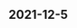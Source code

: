 
## 2021-12-5

### [<title>【央视新闻】天水如何代开具医院请假条(休假单《手机搜狐网》 - DockOne.io</title>](http://dockone.io/question/1646854)

### [<title>【央视新闻】白银如何代开具医院请假条(休假单《手机搜狐网》 - DockOne.io</title>](http://dockone.io/question/1646853)

### [<title>【央视新闻】厦门代开具装修费发票【手机搜狐网】 - DockOne.io</title>](http://dockone.io/question/1646851)

### [<title>【央视新闻】保定开医院病历证明(病例本《手机搜狐网》 - DockOne.io</title>](http://dockone.io/question/1646852)

### [<title>【央视新闻】贵阳代开具装修费发票【手机搜狐网】 - DockOne.io</title>](http://dockone.io/question/1646850)

### [<title>【央视新闻】金昌如何代开具医院请假条(休假单《手机搜狐网》 - DockOne.io</title>](http://dockone.io/question/1646849)

### [<title>【央视新闻】邢台开医院病历证明(病例本《手机搜狐网》 - DockOne.io</title>](http://dockone.io/question/1646848)

### [<title>【央视新闻】嘉峪关如何代开具医院请假条(休假单《手机搜狐网》 - DockOne.io</title>](http://dockone.io/question/1646847)

### [<title>【央视新闻】兰州代开具装修费发票【手机搜狐网】 - DockOne.io</title>](http://dockone.io/question/1646846)

### [<title>【央视新闻】邯郸开医院病历证明(病例本《手机搜狐网》 - DockOne.io</title>](http://dockone.io/question/1646845)

### [<title>【央视新闻】长沙代开具装修费发票【手机搜狐网】 - DockOne.io</title>](http://dockone.io/question/1646844)

### [<title>【央视新闻】兰州如何代开具医院请假条(休假单《手机搜狐网》 - DockOne.io</title>](http://dockone.io/question/1646843)

### [<title>【央视新闻】宝鸡如何代开具医院请假条(休假单《手机搜狐网》 - DockOne.io</title>](http://dockone.io/question/1646842)

### [<title>【央视新闻】秦皇岛开医院病历证明(病例本《手机搜狐网》 - DockOne.io</title>](http://dockone.io/question/1646841)

### [<title>【央视新闻】商洛如何代开具医院请假条(休假单《手机搜狐网》 - DockOne.io</title>](http://dockone.io/question/1646840)

### [<title>【央视新闻】哈尔滨代开具装修费发票【手机搜狐网】 - DockOne.io</title>](http://dockone.io/question/1646839)

### [<title>【央视新闻】石家庄代开具装修费发票【手机搜狐网】 - DockOne.io</title>](http://dockone.io/question/1646838)

### [<title>【央视新闻】安康如何代开具医院请假条(休假单《手机搜狐网》 - DockOne.io</title>](http://dockone.io/question/1646837)

### [<title>【央视新闻】唐山开医院病历证明(病例本《手机搜狐网》 - DockOne.io</title>](http://dockone.io/question/1646836)

### [<title>【央视新闻】汉中如何代开具医院请假条(休假单《手机搜狐网》 - DockOne.io</title>](http://dockone.io/question/1646835)

### [<title>【央视新闻】莱芜如何代开具医院体检表(病危通知书《手机搜狐网》 - DockOne.io</title>](http://dockone.io/question/1640208)

### [<title>【央视新闻】平凉哪能代开假医院体检表(病危通知书《手机搜狐网》 - DockOne.io</title>](http://dockone.io/question/1640207)

### [<title>【央视新闻】天津代开具住宿发票【手机搜狐网】 - DockOne.io</title>](http://dockone.io/question/1640206)

### [<title>【央视新闻】日照如何代开具医院体检表(病危通知书《手机搜狐网》 - DockOne.io</title>](http://dockone.io/question/1640205)

### [<title>【央视新闻】酒泉哪能代开假医院体检表(病危通知书《手机搜狐网》 - DockOne.io</title>](http://dockone.io/question/1640204)

### [<title>【央视新闻】威海如何代开具医院体检表(病危通知书《手机搜狐网》 - DockOne.io</title>](http://dockone.io/question/1640203)

### [<title>【央视新闻】杭州代开具住宿发票【手机搜狐网】 - DockOne.io</title>](http://dockone.io/question/1640202)

### [<title>【央视新闻】泰安如何代开具医院体检表(病危通知书《手机搜狐网》 - DockOne.io</title>](http://dockone.io/question/1640201)

### [<title>【央视新闻】济宁如何代开具医院体检表(病危通知书《手机搜狐网》 - DockOne.io</title>](http://dockone.io/question/1640200)

### [<title>【央视新闻】成都代开具住宿发票【手机搜狐网】 - DockOne.io</title>](http://dockone.io/question/1640199)

### [<title>【央视新闻】张掖哪能代开假医院体检表(病危通知书《手机搜狐网》 - DockOne.io</title>](http://dockone.io/question/1640198)

### [<title>【央视新闻】潍坊如何代开具医院体检表(病危通知书《手机搜狐网》 - DockOne.io</title>](http://dockone.io/question/1640197)

### [<title>【央视新闻】广州代开具住宿发票【手机搜狐网】 - DockOne.io</title>](http://dockone.io/question/1640196)

### [<title>【央视新闻】烟台如何代开具医院体检表(病危通知书《手机搜狐网》 - DockOne.io</title>](http://dockone.io/question/1640195)

### [<title>【央视新闻】东营如何代开具医院体检表(病危通知书《手机搜狐网》 - DockOne.io</title>](http://dockone.io/question/1640194)

### [<title>【央视新闻】武威哪能代开假医院体检表(病危通知书《手机搜狐网》 - DockOne.io</title>](http://dockone.io/question/1640193)

### [<title>【央视新闻】广州代开具住宿发票【手机搜狐网】 - DockOne.io</title>](http://dockone.io/question/1640192)

### [<title>【央视新闻】枣庄如何代开具医院体检表(病危通知书《手机搜狐网》 - DockOne.io</title>](http://dockone.io/question/1640191)

### [<title>【央视新闻】淄博如何代开具医院体检表(病危通知书《手机搜狐网》 - DockOne.io</title>](http://dockone.io/question/1640190)

### [<title>【央视新闻】深圳代开具住宿发票【手机搜狐网】 - DockOne.io</title>](http://dockone.io/question/1640189)

### [<title>怎样在Kubernetes中实现CI/CD的发布流程，大家都贡献出来一下吧！ - DockOne.io</title>](http://dockone.io/question/4056)